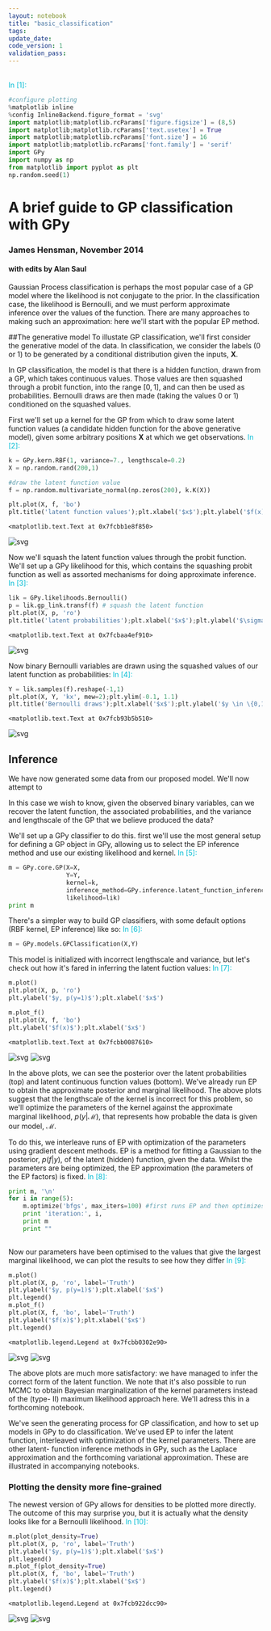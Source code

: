 ```yaml
---
layout: notebook
title: "basic_classification"
tags:
update_date:
code_version: 1
validation_pass:
---
```

<br /><font color ='#00bcd4'> In [1]: </font>
```python
#configure plotting
%matplotlib inline
%config InlineBackend.figure_format = 'svg'
import matplotlib;matplotlib.rcParams['figure.figsize'] = (8,5)
import matplotlib;matplotlib.rcParams['text.usetex'] = True
import matplotlib;matplotlib.rcParams['font.size'] = 16
import matplotlib;matplotlib.rcParams['font.family'] = 'serif'
import GPy
import numpy as np
from matplotlib import pyplot as plt
np.random.seed(1)
```

# A brief guide to GP classification with GPy

### James Hensman, November 2014
#### with edits by Alan Saul

Gaussian Process classification is perhaps the most popular case of a GP model
where the likelihood is not conjugate to the prior. In the classification case,
the likelihood is Bernoulli, and we must perform approximate inference over the
values of the function. There are many approaches to making such an
approximation: here we'll start with the popular EP method.

##The generative model
To illustate GP classification, we'll first consider the generative model of the
data. In classification, we consider the labels (0 or 1) to be generated by a
conditional distribution given the inputs, $\mathbf X$.

In GP classification, the model is that there is a hidden function, drawn from a
GP, which takes continuous values. Those values are then squashed through a
probit function,  into the range $[0, 1]$, and can then be used as
probabilities. Bernoulli draws are then made (taking the values 0 or 1)
conditioned on the squashed values.

First we'll set up a kernel for the GP from which to draw some latent function
values (a candidate hidden function for the above generative model), given some
arbitrary positions $\mathbf X$ at which we get observations.
<font color ='#00bcd4'> In [2]: </font>
```python
k = GPy.kern.RBF(1, variance=7., lengthscale=0.2)
X = np.random.rand(200,1)

#draw the latent function value
f = np.random.multivariate_normal(np.zeros(200), k.K(X))

plt.plot(X, f, 'bo')
plt.title('latent function values');plt.xlabel('$x$');plt.ylabel('$f(x)$')
```




    <matplotlib.text.Text at 0x7fcbb1e8f850>




<img src="{{site.url}}{{site.baseurl}}/images/notebook_images/basic_classification/basic_classification_3_2.svg" alt="svg" />


Now we'll squash the latent function values through the probit function. We'll
set up a GPy likelihood for this, which contains the squashing probit function
as well as assorted mechanisms for doing approximate inference.
<font color ='#00bcd4'> In [3]: </font>
```python
lik = GPy.likelihoods.Bernoulli()
p = lik.gp_link.transf(f) # squash the latent function
plt.plot(X, p, 'ro')
plt.title('latent probabilities');plt.xlabel('$x$');plt.ylabel('$\sigma(f(x))$')
```




    <matplotlib.text.Text at 0x7fcbaa4ef910>




<img src="{{site.url}}{{site.baseurl}}/images/notebook_images/basic_classification/basic_classification_5_1.svg" alt="svg" />


Now binary Bernoulli variables are drawn using the squashed values of our latent
function as probabilities:
<font color ='#00bcd4'> In [4]: </font>
```python
Y = lik.samples(f).reshape(-1,1)
plt.plot(X, Y, 'kx', mew=2);plt.ylim(-0.1, 1.1)
plt.title('Bernoulli draws');plt.xlabel('$x$');plt.ylabel('$y \in \{0,1\}$')
```




    <matplotlib.text.Text at 0x7fcb93b5b510>




<img src="{{site.url}}{{site.baseurl}}/images/notebook_images/basic_classification/basic_classification_7_1.svg" alt="svg" />


## Inference
We have now generated some data from our proposed model. We'll now attempt to

In this case we wish to know, given the observed binary variables, can we
recover the latent function, the associated probabilities, and the variance and
lengthscale of the GP that we believe produced the data?

We'll set up a GPy classifier to do this. first we'll use the most general setup
for defining a GP object in GPy, allowing us to select the EP inference method
and use our existing likelihood and kernel.
<font color ='#00bcd4'> In [5]: </font>
```python
m = GPy.core.GP(X=X,
                Y=Y, 
                kernel=k, 
                inference_method=GPy.inference.latent_function_inference.expectation_propagation.EP(),
                likelihood=lik)
print m
```

There's a simpler way to build GP classifiers, with some default options (RBF
kernel, EP inference) like so:
<font color ='#00bcd4'> In [6]: </font>
```python
m = GPy.models.GPClassification(X,Y)
```

This model is initialized with incorrect lengthscale and variance, but let's
check out how it's fared in inferring the latent fuction values:
<font color ='#00bcd4'> In [7]: </font>
```python
m.plot()
plt.plot(X, p, 'ro')
plt.ylabel('$y, p(y=1)$');plt.xlabel('$x$')

m.plot_f()
plt.plot(X, f, 'bo')
plt.ylabel('$f(x)$');plt.xlabel('$x$')
```




    <matplotlib.text.Text at 0x7fcbb0087610>




<img src="{{site.url}}{{site.baseurl}}/images/notebook_images/basic_classification/basic_classification_13_1.svg" alt="svg" />



<img src="{{site.url}}{{site.baseurl}}/images/notebook_images/basic_classification/basic_classification_13_2.svg" alt="svg" />


In the above plots, we can see the posterior over the latent probabilities (top)
and latent continuous function values (bottom). We've already run EP to obtain
the approximate posterior and marginal likelihood. The above plots suggest that
the lengthscale of the kernel is incorrect for this problem, so we'll optimize
the parameters of the kernel against the approximate marginal likelihood,
$p(y|\mathcal{M})$, that represents how probable the data is given our model,
$\mathcal{M}$.

To do this, we interleave runs of EP with optimization of the parameters using
gradient descent methods. EP is a method for fitting a Gaussian to the
posterior, $p(f|y)$, of the latent (hidden) function, given the data. Whilst the
parameters are being optimized, the EP approximation (the parameters of the EP
factors) is fixed.
<font color ='#00bcd4'> In [8]: </font>
```python
print m, '\n'
for i in range(5):
    m.optimize('bfgs', max_iters=100) #first runs EP and then optimizes the kernel parameters
    print 'iteration:', i,
    print m
    print ""
        
```

Now our parameters have been optimised to the values that give the largest
marginal likelihood, we can plot the results to see how they differ
<font color ='#00bcd4'> In [9]: </font>
```python
m.plot()
plt.plot(X, p, 'ro', label='Truth')
plt.ylabel('$y, p(y=1)$');plt.xlabel('$x$')
plt.legend()
m.plot_f()
plt.plot(X, f, 'bo', label='Truth')
plt.ylabel('$f(x)$');plt.xlabel('$x$')
plt.legend()
```




    <matplotlib.legend.Legend at 0x7fcbb0302e90>




<img src="{{site.url}}{{site.baseurl}}/images/notebook_images/basic_classification/basic_classification_17_1.svg" alt="svg" />



<img src="{{site.url}}{{site.baseurl}}/images/notebook_images/basic_classification/basic_classification_17_2.svg" alt="svg" />


The above plots are much more satisfactory: we have managed to infer the correct
form of the latent function. We note that it's also possible to run MCMC to
obtain Bayesian marginalization of the kernel parameters instead of the (type-
II) maximum likelihood approach here. We'll adress this in a forthcoming
notebook.

We've seen the generating process for GP classification, and how to set up
models in GPy to do classification. We've used EP to infer the latent function,
interleaved with optimization of the kernel parameters. There are other latent-
function inference methods in GPy, such as the Laplace approximation and the
forthcoming variational approximation. These are illustrated in accompanying
notebooks.

### Plotting the density more fine-grained

The newest version of GPy allows for densities to be plotted more directly. The
outcome of this may surprise you, but it is actually what the density looks like
for a Bernoulli likelihood.
<font color ='#00bcd4'> In [10]: </font>
```python
m.plot(plot_density=True)
plt.plot(X, p, 'ro', label='Truth')
plt.ylabel('$y, p(y=1)$');plt.xlabel('$x$')
plt.legend()
m.plot_f(plot_density=True)
plt.plot(X, f, 'bo', label='Truth')
plt.ylabel('$f(x)$');plt.xlabel('$x$')
plt.legend()
```




    <matplotlib.legend.Legend at 0x7fcb922dcc90>




<img src="{{site.url}}{{site.baseurl}}/images/notebook_images/basic_classification/basic_classification_20_1.svg" alt="svg" />



<img src="{{site.url}}{{site.baseurl}}/images/notebook_images/basic_classification/basic_classification_20_2.svg" alt="svg" />

